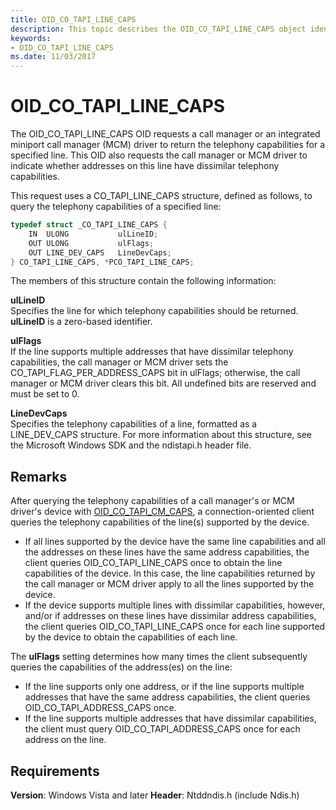 ```yaml
---
title: OID_CO_TAPI_LINE_CAPS
description: This topic describes the OID_CO_TAPI_LINE_CAPS object identifier (OID).
keywords:
- OID_CO_TAPI_LINE_CAPS
ms.date: 11/03/2017
---
```


# OID_CO_TAPI_LINE_CAPS

The OID_CO_TAPI_LINE_CAPS OID requests a call manager or an integrated miniport call manager (MCM) driver to return the telephony capabilities for a specified line. This OID also requests the call manager or MCM driver to indicate whether addresses on this line have dissimilar telephony capabilities.

This request uses a CO_TAPI_LINE_CAPS structure, defined as follows, to query the telephony capabilities of a specified line:

```c++
typedef struct _CO_TAPI_LINE_CAPS {
    IN  ULONG           ulLineID;
    OUT ULONG           ulFlags;
    OUT LINE_DEV_CAPS   LineDevCaps;
} CO_TAPI_LINE_CAPS, *PCO_TAPI_LINE_CAPS;
``` 

The members of this structure contain the following information:

**ulLineID**  
Specifies the line for which telephony capabilities should be returned. **ulLineID** is a zero-based identifier.

**ulFlags**  
If the line supports multiple addresses that have dissimilar telephony capabilities, the call manager or MCM driver sets the CO_TAPI_FLAG_PER_ADDRESS_CAPS bit in ulFlags; otherwise, the call manager or MCM driver clears this bit. All undefined bits are reserved and must be set to 0.

**LineDevCaps**  
Specifies the telephony capabilities of a line, formatted as a LINE_DEV_CAPS structure. For more information about this structure, see the Microsoft Windows SDK and the ndistapi.h header file.

## Remarks

After querying the telephony capabilities of a call manager's or MCM driver's device with [OID_CO_TAPI_CM_CAPS](oid-co-tapi-cm-caps.md), a connection-oriented client queries the telephony capabilities of the line(s) supported by the device.

- If all lines supported by the device have the same line capabilities and all the addresses on these lines have the same address capabilities, the client queries OID_CO_TAPI_LINE_CAPS once to obtain the line capabilities of the device. In this case, the line capabilities returned by the call manager or MCM driver apply to all the lines supported by the device.
- If the device supports multiple lines with dissimilar capabilities, however, and/or if addresses on these lines have dissimilar address capabilities, the client queries OID_CO_TAPI_LINE_CAPS once for each line supported by the device to obtain the capabilities of each line.

The **ulFlags** setting determines how many times the client subsequently queries the capabilities of the address(es) on the line:

- If the line supports only one address, or if the line supports multiple addresses that have the same address capabilities, the client queries OID_CO_TAPI_ADDRESS_CAPS once.
- If the line supports multiple addresses that have dissimilar capabilities, the client must query OID_CO_TAPI_ADDRESS_CAPS once for each address on the line.

## Requirements

**Version**: Windows Vista and later
**Header**: Ntddndis.h (include Ndis.h)

